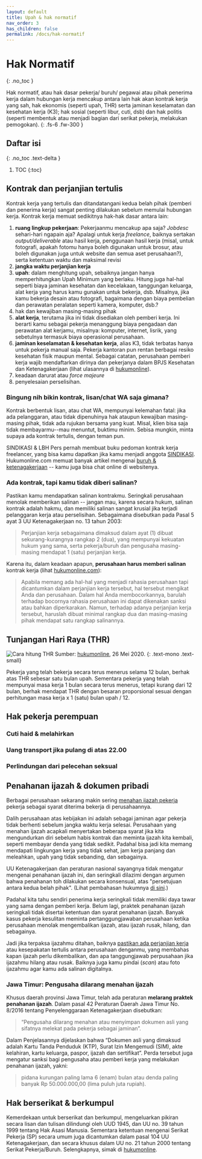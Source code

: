 ```yaml
---
layout: default
title: Upah & hak normatif
nav_order: 3
has_children: false
permalink: /docs/hak-normatif
---
```


# Hak Normatif
{: .no_toc }

Hak normatif, atau hak dasar pekerja/ buruh/ pegawai atau pihak penerima kerja dalam hubungan kerja mencakup antara lain hak akan kontrak kerja yang sah, hak ekonomis (seperti upah, THR) serta jaminan keselamatan dan kesehatan kerja (K3); hak sosial (seperti libur, cuti, dsb) dan hak politis (seperti membentuk atau menjadi bagian dari serikat pekerja, melakukan pemogokan).
{: .fs-6 .fw-300 }

## Daftar isi
{: .no_toc .text-delta }

1. TOC
{:toc}

## Kontrak dan perjanjian tertulis

Kontrak kerja yang tertulis dan ditandatangani kedua belah pihak (pemberi dan penerima kerja) sangat penting dilakukan sebelum memulai hubungan kerja. Kontrak kerja memuat sedikitnya hak-hak dasar antara lain:
1. **ruang lingkup pekerjaan**: Pekerjaanmu mencakup apa saja? _Jobdesc_ sehari-hari ngapain aja? Apalagi untuk kerja _freelance_, baiknya sertakan _output/deliverable_ atau hasil kerja, penggunaan hasil kerja (misal, untuk fotografi, apakah fotomu hanya boleh digunakan untuk brosur, atau boleh digunakan juga untuk website dan semua aset perusahaan?), serta ketentuan waktu dan maksimal revisi
1. **jangka waktu perjanjian kerja**
1. **upah**: dalam menghitung upah, sebaiknya jangan hanya memperhitungkan Upah Minimum yang berlaku. Hitung juga hal-hal seperti biaya jaminan kesehatan dan kecelakaan, tanggungan keluarga, alat kerja yang harus kamu gunakan untuk bekerja, dsb.  Misalnya, jika kamu bekerja desain atau fotografi, bagaimana dengan biaya pembelian dan perawatan peralatan seperti kamera, komputer, dsb.?
1. hak dan kewajiban masing-masing pihak
1. **alat kerja**, terutama jika ini tidak disediakan oleh pemberi kerja. Ini berarti kamu sebagai pekerja menanggung biaya pengadaan dan perawatan alat kerjamu, misalnya: komputer, internet, lisrik, yang sebetulnya termasuk biaya operasional perusahaan.
1. **jaminan keselamatan & kesehatan kerja**, alias K3, tidak terbatas hanya untuk pekerja manual saja. Pekerja kantoran pun rentan berbagai resiko kesehatan fisik maupun mental. Sebagai catatan, perusahaan pemberi kerja wajib mendaftarkan dirinya dan pekerjanya dalam BPJS Kesehatan dan Ketenagakerjaan (lihat ulasannya di [hukumonline](https://www.hukumonline.com/klinik/detail/ulasan/lt5bec1c6a0aba6/wajibkah-pengusaha-mendaftarkan-pekerjanya-di-bpjs-kesehatan-dan-ketenagakerjaan)).
1. keadaan darurat atau _force majeure_
1. penyelesaian perselisihan.

### Bingung nih bikin kontrak, lisan/chat WA saja gimana?

Kontrak berbentuk lisan, atau chat WA, mempunyai kelemahan fatal: jika ada pelanggaran, atau tidak dipenuhinya hak ataupun kewajiban masing-masing pihak, tidak ada rujukan bersama yang kuat. Misal, klien bisa saja tidak membayarmu--mau menuntut, buktimu minim. Sebisa mungkin, minta supaya ada kontrak tertulis, dengan teman pun.

SINDIKASI & LBH Pers pernah membuat buku pedoman kontrak kerja freelancer, yang bisa kamu dapatkan jika kamu menjadi anggota [SINDIKASI](https://sindikasi.org/). Hukumonline.com memuat banyak artikel mengenai [buruh & ketenagakerjaan](https://www.hukumonline.com/klinik/kategori/lt4a0a9db2b4404/buruh--tenaga-kerja) -- kamu juga bisa chat online di websitenya.

### Ada kontrak, tapi kamu tidak diberi salinan?

Pastikan kamu mendapatkan salinan kontrakmu. Seringkali perusahaan menolak memberikan salinan -- jangan mau, karena secara hukum, salinan kontrak adalah hakmu, dan memiliki salinan sangat krusial jika terjadi pelanggaran kerja atau perselisihan. Sebagaimana disebutkan pada Pasal 5 ayat 3 UU Ketenagakerjaan no. 13 tahun 2003:

> Perjanjian kerja sebagaimana dimaksud dalam ayat (1) dibuat sekurang-kurangnya rangkap 2 (dua), yang mempunyai kekuatan hukum yang sama, serta pekerja/buruh dan pengusaha masing-masing mendapat 1 (satu) perjanjian kerja.

Karena itu, dalam keadaan apapun, **perusahaan harus memberi salinan** kontrak kerja (lihat [hukumonline.com](https://www.hukumonline.com/klinik/detail/ulasan/lt4e65ed7a821de/apakah-perusahaan-boleh-tidak-memberikan-salinan-kontrak-kerja-kepada-pekerja-)):

> Apabila memang ada hal-hal yang menjadi rahasia perusahaan tapi dicantumkan dalam perjanjian kerja tersebut, hal tersebut mengikat Anda dan perusahaan. Dalam hal Anda membocorkannya, barulah terhadap bocornya rahasia perusahaan ini dapat dikenakan sanksi atau bahkan diperkarakan. Namun, terhadap adanya perjanjian kerja tersebut, haruslah dibuat minimal rangkap dua dan masing-masing pihak mendapat satu rangkap salinannya.

## Tunjangan Hari Raya (THR)

![Cara hitung THR](https://www.perintis.or.id/wp-content/uploads/2020/05/THR-hukumonline.jpg)
Sumber: [hukumonline](https://www.hukumonline.com/klinik/bacagrafis/lt5ecc98a5db727/rumus-menghitung-thr-keagamaan), 26 Mei 2020.
{: .text-mono .text-small}

Pekerja yang telah bekerja secara terus menerus selama 12 bulan, berhak atas THR sebesar satu bulan upah. Sementara pekerja yang telah mempunyai masa kerja 1 bulan secara terus menerus, tetapi kurang dari 12 bulan, berhak mendapat THR dengan besaran proporsional sesuai dengan perhitungan masa kerja x 1 (satu) bulan upah / 12.

## Hak pekerja perempuan

### Cuti haid & melahirkan

### Uang transport jika pulang di atas 22.00

### Perlindungan dari pelecehan seksual

## Penahanan ijazah & dokumen pribadi

Berbagai perusahaan sekarang makin sering [menahan ijazah pekerja](https://money.kompas.com/read/2020/03/11/080231726/bolehkah-perusahaan-tahan-ijazah-karyawan-ini-kata-pakar-hrd?page=all) pekerja sebagai syarat diterima bekerja di perusahaannya.

Dalih perusahaan atas kebijakan ini adalah sebagai jaminan agar pekerja tidak berhenti sebelum jangka waktu kerja selesai. Perusahaan yang menahan ijazah acapkali menyertakan beberapa syarat jika kita mengundurkan diri sebelum habis kontrak dan meminta ijazah kita kembali, seperti membayar denda yang tidak sedikit. Padahal bisa jadi kita memang mendapati lingkungan kerja yang tidak sehat, jam kerja panjang dan meleahkan, upah yang tidak sebanding, dan sebagainya.

UU Ketenagakerjaan dan peraturan nasional sayangnya tidak mengatur mengenai penahanan ijazah ini, dan seringkali dilazimi dengan argumen bahwa penahanan toh dilakukan secara konsensual, atas "persetujuan antara kedua belah pihak". (Lihat pembahasan hukumnya [di sini](https://www.hukumonline.com/berita/baca/lt59f730ad13c2c/ijazah-ditahan-saat-masuk-kerja-ini-penjelasan-hukumnya/).)

Padahal kita tahu sendiri penerima kerja seringkali tidak memiliki daya tawar yang sama dengan pemberi kerja. Belum lagi, praktek penahanan ijazah seringkali tidak disertai ketentuan dan syarat penahanan ijazah. Banyak kasus pekerja kesulitan meminta pertanggungjawaban perusahaan ketika perusahaan menolak mengembalikan ijazah, atau ijazah rusak, hilang, dan sebagainya.  

Jadi jika terpaksa ijazahmu ditahan, baiknya [pastikan ada perjanjian kerja](https://www.linkedin.com/pulse/praktek-penahanan-ijazah-oleh-perusahaan-bolehkah-menurut-manurung) atau kesepakatan tertulis antara perusahaan denganmu, yang membahas kapan ijazah perlu dikembalikan, dan apa tanggungjawab perpusahaan jika ijazahmu hilang atau rusak. Baiknya juga kamu pindai (_scan_) atau foto ijazahmu agar kamu ada salinan digitalnya.  

### Jawa Timur: Pengusaha dilarang menahan ijazah

Khusus daerah provinsi Jawa Timur, telah ada peraturan **melarang praktek penahanan ijazah**. Dalam pasal 42 Peraturan Daerah Jawa Timur No. 8/2016 tentang Penyelenggaraan Ketenagakerjaan disebutkan:

> “Pengusaha dilarang menahan atau menyimpan dokumen asli yang sifatnya melekat pada pekerja sebagai jaminan”.

Dalam Penjelasannya dijelaskan bahwa “Dokumen asli yang dimaksud adalah Kartu Tanda Penduduk (KTP), Surat Izin Mengemudi (SIM), akte kelahiran, kartu keluarga, paspor, ijazah dan sertifikat”. Perda tersebut juga mengatur sanksi bagi pengusaha atau pemberi kerja yang melakukan penahanan ijazah, yakni:

> pidana kurungan paling lama 6 (enam) bulan atau denda paling banyak Rp 50.000.000,00 (lima puluh juta rupiah).

## Hak berserikat & berkumpul

Kemerdekaan untuk berserikat dan berkumpul, mengeluarkan pikiran secara lisan dan tulisan dilindungi oleh UUD 1945, dan UU no. 39 tahun 1999 tentang Hak Asasi Manusia. Sementara ketentuan mengenai Serikat Pekerja (SP) secara umum juga dicantumkan dalam pasal 104 UU Ketenagakerjaan, dan secara khusus dalam UU no. 21 tahun 2000 tentang Serikat Pekerja/Buruh. Selengkapnya, simak di [hukumonline](https://www.hukumonline.com/klinik/detail/ulasan/lt4fab2aabe628a/kkb-dan-serikat/).
